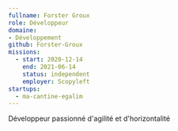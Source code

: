 ```yaml
---
fullname: Forster Groux
role: Développeur
domaine: 
- Développement
github: Forster-Groux
missions:
  - start: 2020-12-14
    end: 2021-06-14
    status: independent
    employer: Scopyleft
startups:
  - ma-cantine-egalim
---
```


Développeur passionné d'agilité et d'horizontalité
